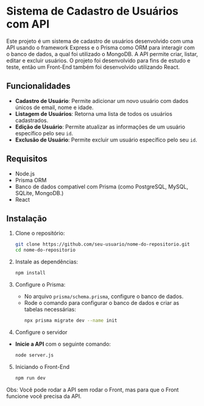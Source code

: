 # Sistema de Cadastro de Usuários com API

Este projeto é um sistema de cadastro de usuários desenvolvido com uma API usando o framework Express e o Prisma como ORM para interagir com o banco de dados, a qual foi utilizado o MongoDB. A API permite criar, listar, editar e excluir usuários. O projeto foi desenvolvido para fins de estudo e teste, então um Front-End também foi desenvolvido utilizando React.

## Funcionalidades

- **Cadastro de Usuário**: Permite adicionar um novo usuário com dados únicos de email, nome e idade.
- **Listagem de Usuários**: Retorna uma lista de todos os usuários cadastrados.
- **Edição de Usuário**: Permite atualizar as informações de um usuário específico pelo seu `id`.
- **Exclusão de Usuário**: Permite excluir um usuário específico pelo seu `id`.

## Requisitos

- Node.js
- Prisma ORM
- Banco de dados compatível com Prisma (como PostgreSQL, MySQL, SQLite, MongoDB.)
- React

## Instalação

1. Clone o repositório:
    ```bash
    git clone https://github.com/seu-usuario/nome-do-repositorio.git
    cd nome-do-repositorio
    ```

2. Instale as dependências:
    ```bash
    npm install
    ```

3. Configure o Prisma:
   - No arquivo `prisma/schema.prisma`, configure o banco de dados.
   - Rode o comando para configurar o banco de dados e criar as tabelas necessárias:
     ```bash
     npx prisma migrate dev --name init
     ```

4. Configure o servidor

- **Inicie a API** com o seguinte comando:
  ```bash
  node server.js

5. Iniciando o Front-End
   ```bash
   npm run dev
   ```

Obs: Você pode rodar a API sem rodar o Front, mas para que o Front funcione você precisa da API.
